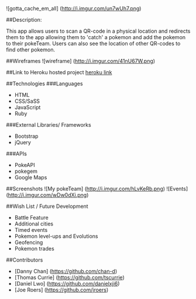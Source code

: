 ![gotta_cache_em_all] (http://i.imgur.com/un7wUh7.png)


##Description: 

This app allows users to scan a QR-code in a physical location and redirects them to the app allowing them to 'catch' a pokemon and add the pokemon to their pokeTeam. Users can also see the location of other QR-codes to find other pokemon. 



##Wireframes
![wireframe] (http://i.imgur.com/41nU67W.png)

##Link to Heroku hosted project
[heroku link](http://cachemon.herokuapp.com/)

##Technologies
###Languages 
* HTML
* CSS/SaSS
* JavaScript
* Ruby


###External Libraries/ Frameworks
* Bootstrap
* jQuery

###APIs
* PokeAPI
* pokegem
* Google Maps

##Screenshots
![My pokeTeam] (http://i.imgur.com/hLvKeRb.png)
![Events] (http://i.imgur.com/wDw0dXi.png)

##Wish List / Future Development
* Battle Feature
* Additional cities
* Timed events
* Pokemon level-ups and Evolutions
* Geofencing
* Pokemon trades

##Contributors 
* [Danny Chan] (https://github.com/chan-d)
* [Thomas Currie] (https://github.com/tscurrie)
* [Daniel Lwo] (https://github.com/danielxji6)
* [Joe Roers] (https://github.com/jroers)


